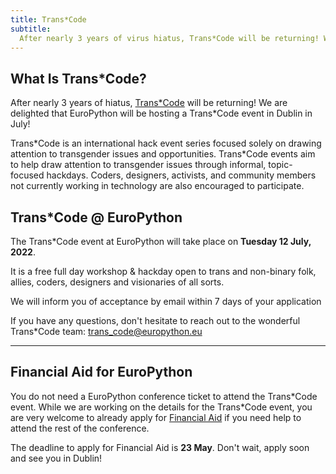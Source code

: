 ```yaml
---
title: Trans*Code
subtitle:
  After nearly 3 years of virus hiatus, Trans*Code will be returning! We are delighted that EuroPython will be hosting a Trans*Code event in Dublin in July!
---
```

## What Is Trans\*Code? ##

After nearly 3 years of hiatus, [Trans\*Code](https://www.trans.tech/) will be returning! We are delighted that EuroPython will be hosting a Trans*Code event in Dublin in July!

Trans\*Code is an international hack event series focused solely on drawing attention to transgender issues and opportunities. Trans*Code events aim to help draw attention to transgender issues through informal, topic-focused hackdays. Coders, designers, activists, and community members not currently working in technology are also encouraged to participate.

## Trans*Code @ EuroPython ##

The Trans\*Code event at EuroPython will take place on **Tuesday 12 July, 2022**.

It is a free full day workshop & hackday open to trans and non-binary folk, allies, coders, designers and visionaries of all sorts.

<ButtonWithTitle title="Want to be part of Trans*Code @ EuroPython?" text="Register your interest now!" href="https://forms.gle/EGGC2PJLwkyB2XsC7" />

We will inform you of acceptance by email within 7 days of your application

If you have any questions, don't hesitate to reach out to the wonderful Trans\*Code team: [trans_code@europython.eu](mailto:trans_code@europython.eu)

---
## Financial Aid for EuroPython ##
You do not need a EuroPython conference ticket to attend the Trans\*Code event. While we are working on the details for the Trans\*Code event, you are very welcome to already apply for [Financial Aid](/finaid) if you need help to attend the rest of the conference.

The deadline to apply for Financial Aid is **23 May**. Don't wait, apply soon and see you in Dublin!
